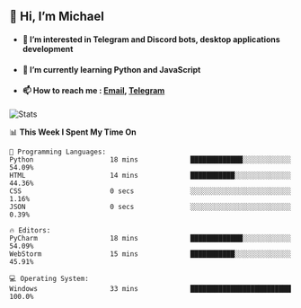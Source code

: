 ## 👋 Hi, I’m Michael
- #### 👀 I’m interested in Telegram and Discord bots, desktop applications development
- #### 🌱 I’m currently learning Python and JavaScript
- #### 📫 How to reach me : [Email](mailto:misha@kurapov.ru), [Telegram](https://t.me/mickr7)

![Stats](https://github-readme-stats.vercel.app/api?username=krpff&show_icons=true&theme=github_dark&hide_border=true&hide=issues&count_private=true&layout=compact)


<!--START_SECTION:waka-->
📊 **This Week I Spent My Time On** 

```text
💬 Programming Languages: 
Python                   18 mins             █████████████░░░░░░░░░░░░   54.09% 
HTML                     14 mins             ███████████░░░░░░░░░░░░░░   44.36% 
CSS                      0 secs              ░░░░░░░░░░░░░░░░░░░░░░░░░   1.16% 
JSON                     0 secs              ░░░░░░░░░░░░░░░░░░░░░░░░░   0.39%

🔥 Editors: 
PyCharm                  18 mins             █████████████░░░░░░░░░░░░   54.09% 
WebStorm                 15 mins             ███████████░░░░░░░░░░░░░░   45.91%

💻 Operating System: 
Windows                  33 mins             █████████████████████████   100.0%

```


<!--END_SECTION:waka-->
